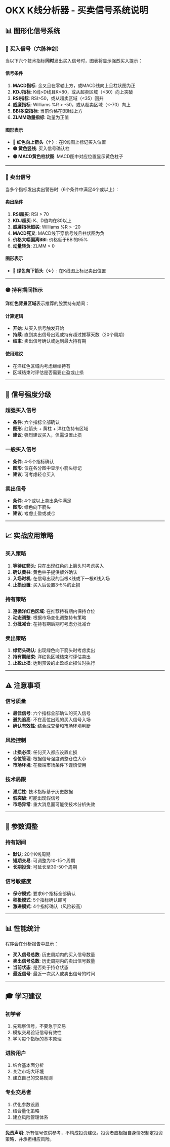# OKX K线分析器 - 买卖信号系统说明

## 📊 图形化信号系统

### 🔴 买入信号（六脉神剑）
当以下六个技术指标**同时**发出买入信号时，图表将显示强烈买入提示：

#### 信号条件
1. **MACD指标**: 金叉且在零轴上方，或MACD线向上且柱状图为正
2. **KDJ指标**: K线>D线且K<80，或从超卖区域（<30）向上突破
3. **RSI指标**: RSI>50，或从超卖区域（<35）回升
4. **威廉指标**: Williams %R > -50，或从超卖区域（<-70）向上
5. **BBI多空指标**: 当前价格在BBI线上方
6. **ZLMM动量指标**: 动量为正值

#### 图形表示
- **🔴 红色向上箭头（↑）**: 在K线图上标记买入位置
- **🟡 黄色竖线**: 买入信号确认柱
- **🟡 MACD黄色柱状图**: MACD图中对应位置显示黄色柱子

---

### 🔻 卖出信号
当多个指标发出卖出警告时（6个条件中满足4个或以上）：

#### 卖出条件
1. **RSI超买**: RSI > 70
2. **KDJ超买**: K、D值均在80以上
3. **威廉指标超买**: Williams %R > -20
4. **MACD死叉**: MACD线下穿信号线且柱状图为负
5. **价格大幅偏离BBI**: 价格低于BBI的95%
6. **动量转负**: ZLMM < 0

#### 图形表示
- **🔻 绿色向下箭头（↓）**: 在K线图上标记卖出位置

---

### 🟣 持有期间指示
**洋红色背景区域**表示推荐的股票持有期间：

#### 计算逻辑
- **开始**: 从买入信号触发开始
- **持续**: 直到卖出信号出现或持有超过推荐天数（20个周期）
- **结束**: 卖出信号确认或达到最大持有期

#### 使用建议
- 在洋红色区域内考虑继续持有
- 区域结束时评估是否需要止盈或止损

---

## 🎯 信号强度分级

### 超强买入信号
- **条件**: 六个指标全部确认
- **图形**: 红箭头 + 黄柱 + 洋红色持有区域
- **建议**: 强烈建议买入，但需设置止损

### 一般买入信号
- **条件**: 4-5个指标确认
- **图形**: 仅在各分图中显示小箭头标记
- **建议**: 可考虑轻仓买入

### 卖出信号
- **条件**: 4个或以上卖出条件满足
- **图形**: 绿色向下箭头
- **建议**: 考虑止盈或减仓

---

## 📈 实战应用策略

### 买入策略
1. **等待红箭头**: 只在出现红色向上箭头时考虑买入
2. **确认黄柱**: 黄色柱子提供额外确认
3. **入场时机**: 在信号出现的当根K线或下一根K线入场
4. **止损设置**: 买入后设置3-5%的止损

### 持有策略
1. **遵循洋红色区域**: 在推荐持有期内保持仓位
2. **动态调整**: 根据市场变化调整持有策略
3. **分批减仓**: 在持有期后期可考虑分批减仓

### 卖出策略
1. **绿箭头确认**: 出现绿色向下箭头时考虑卖出
2. **持有期结束**: 洋红色区域结束时评估卖出
3. **止盈止损**: 达到预设的止盈或止损位时执行

---

## ⚠️ 注意事项

### 信号质量
- **最佳信号**: 六个指标全部确认的买入信号
- **避免追高**: 不在高位出现的买入信号入场
- **确认有效性**: 结合成交量和市场环境判断

### 风险控制
- **止损必须**: 任何买入都应设置止损
- **仓位管理**: 根据信号强度调整仓位大小
- **市场环境**: 在极端市场条件下谨慎使用

### 技术局限
- **滞后性**: 技术指标基于历史数据
- **假突破**: 可能出现假信号
- **市场异常**: 重大消息面可能使技术分析失效

---

## 🔧 参数调整

### 持有期间
- **默认**: 20个K线周期
- **短期交易**: 可调整为10-15个周期
- **长期投资**: 可延长至30-50个周期

### 信号敏感度
- **保守模式**: 要求6个指标全部确认
- **积极模式**: 5个指标确认即可
- **激进模式**: 4个指标确认（风险较高）

---

## 📊 性能统计

程序会在分析报告中显示：
- **买入信号总数**: 历史周期内的买入信号数量
- **卖出信号总数**: 历史周期内的卖出信号数量
- **当前状态**: 是否处于持仓状态
- **最近信号**: 最近一次买入或卖出信号的时间

---

## 🎓 学习建议

### 初学者
1. 先观察信号，不要急于交易
2. 模拟交易验证信号有效性
3. 学习每个指标的基本原理

### 进阶用户
1. 结合基本面分析
2. 关注市场大环境
3. 建立自己的交易规则

### 专业交易者
1. 优化参数设置
2. 结合量化策略
3. 建立风险管理体系

---

**免责声明**: 所有信号仅供参考，不构成投资建议。投资者应根据自身情况制定投资策略，并承担相应风险。
